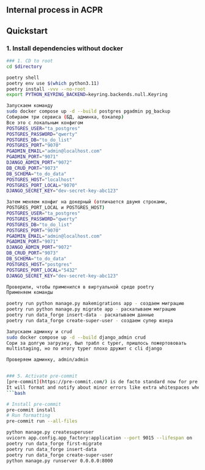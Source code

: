 ## Internal process in ACPR
## Quickstart

### 1. Install dependencies without docker
```bash
### 1. CD to root
cd $directory

poetry shell
poetry env use $(which python3.11)
poetry install -vvv --no-root
export PYTHON_KEYRING_BACKEND=keyring.backends.null.Keyring

Запускаем команду 
sudo docker compose up -d --build postgres pgadmin pg_backup
Собираем три сервиса (БД, админка, бэкапер)
Все это с локальным конфигом
POSTGRES_USER="ta_postgres"
POSTGRES_PASSWORD="qwerty"
POSTGRES_DB="to_do_list"
POSTGRES_PORT="9070"
PGADMIN_EMAIL="admin@localhost.com"
PGADMIN_PORT="9071"
DJANGO_ADMIN_PORT="9072"
DB_CRUD_PORT="9073"
DB_SCHEMA="to_do_data"
POSTGRES_HOST="localhost"
POSTGRES_PORT_LOCAL="9070"
DJANGO_SECRET_KEY="dev-secret-key-abc123"

Затем меняем конфиг на докерный (отличается двумя строками,
POSTGRES_PORT_LOCAL и POSTGRES_HOST)
POSTGRES_USER="ta_postgres"
POSTGRES_PASSWORD="qwerty"
POSTGRES_DB="to_do_list"
POSTGRES_PORT="9070"
PGADMIN_EMAIL="admin@localhost.com"
PGADMIN_PORT="9071"
DJANGO_ADMIN_PORT="9072"
DB_CRUD_PORT="9073"
DB_SCHEMA="to_do_data"
POSTGRES_HOST="postgres"
POSTGRES_PORT_LOCAL="5432"
DJANGO_SECRET_KEY="dev-secret-key-abc123"

Проверили, чтобы применился в виртуальной среде poetry
Применяем команды

poetry run python manage.py makemigrations app - создаем миграцию
poetry run python manage.py migrate app - раскатываем миграцию
poetry run data_forge insert-data - раскатываем данные
poetry run data_forge create-super-user - создаем супер юзера

Запускаем админку и crud
sudo docker compose up -d --build django_admin crud
Сори за долгую загрузку, был трабл с typer, пришлось пожертововать 
multistaging, но по итогу typer плохо дружит с cli django

Проверяем админку, admin/admin


### 5. Activate pre-commit
[pre-commit](https://pre-commit.com/) is de facto standard now for pre push activities like isort or black.
It will format and notify about minor errors like extra whitespaces when you do git commit to your changes automatically.
```bash

# Install pre-commit
pre-commit install
# Run formatting
pre-commit run --all-files

python manage.py createsuperuser
uvicorn app.config.app_factory:application --port 9015 --lifespan on
poetry run data_forge first-migrate
poetry run data_forge insert-data
poetry run data_forge create-super-user
python manage.py runserver 0.0.0.0:8000
```
